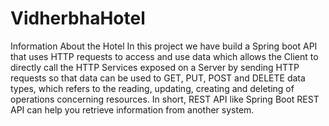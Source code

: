 # VidherbhaHotel
Information About the Hotel
In this project we have build a Spring boot API that uses HTTP requests to access and use data
which allows the Client to directly call the HTTP Services exposed on a Server by sending HTTP 
requests so that data can be used to GET, PUT, POST and DELETE data types, which refers to the
reading, updating, creating and deleting of operations concerning resources. In short, REST API 
like Spring Boot REST API can help you retrieve information from another system.
